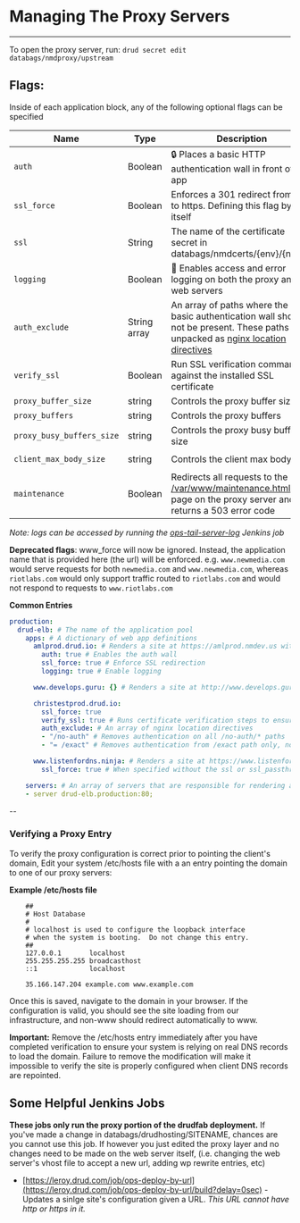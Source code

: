 # Managing The Proxy Servers
---

To open the proxy server, run: `drud secret edit databags/nmdproxy/upstream`

## Flags:
Inside of each application block, any of the following optional flags can be specified

| Name | Type  | Description | Example
|------|-------|-------------|---------
| `auth` | Boolean | :lock: Places a basic HTTP authentication wall in front of the app | `auth: true`
| `ssl_force` | Boolean | Enforces a 301 redirect from http to https. Defining this flag by itself  | `ssl_force: true`
| `ssl` | String | The name of the certificate secret in databags/nmdcerts/{env}/{name} | `ssl: "newmedia.com"`
| `logging` | Boolean | :page_with_curl: Enables access and error logging on both the proxy and web servers | `logging: true`
| `auth_exclude` | String array | An array of paths where the basic authentication wall should not be present. These paths are unpacked as [nginx location directives](https://www.digitalocean.com/community/tutorials/understanding-nginx-server-and-location-block-selection-algorithms#matching-location-blocks) | (Single line example, see multiline in the example below) - `auth_exclude: { '/not-auth', '/api', '/dumb_module_path' }`
| `verify_ssl` | Boolean | Run SSL verification commands against the installed SSL certificate | `verify_ssl: true`
| `proxy_buffer_size` | string | Controls the proxy buffer size |  `proxy_buffer_size: "25m"`
| `proxy_buffers` | string | Controls the proxy buffers | `proxy_buffers: "8 25m"`
| `proxy_busy_buffers_size` | string | Controls the proxy busy buffers size | `proxy_busy_buffers_size: "25m"`
| `client_max_body_size` | string | Controls the client max body size | `client_max_body_size: "25m"`
| `maintenance` | Boolean | Redirects all requests to the [/var/www/maintenance.html](https://github.com/drud/drudfab/blob/master/roles/manage_proxy/files/maintenance.html) page on the proxy server and returns a 503 error code | `maintenance: true`

_Note: logs can be accessed by running the [ops-tail-server-log](https://leroy.drud.com/job/ops-tail-server-log/build?delay=0sec) Jenkins job_

**Deprecated flags**:
www_force will now be ignored. Instead, the application name that is provided here (the url) will be enforced. e.g. `www.newmedia.com` would serve requests for both `newmedia.com` and `www.newmedia.com`, whereas `riotlabs.com` would only support traffic routed to `riotlabs.com` and would not respond to requests to `www.riotlabs.com`

**Common Entries**

```yaml
production:
  drud-elb: # The name of the application pool
    apps: # A dictionary of web app definitions
      amlprod.drud.io: # Renders a site at https://amlprod.nmdev.us with an authentication wall in front of it and logging turned on
        auth: true # Enables the auth wall
        ssl_force: true # Enforce SSL redirection
        logging: true # Enable logging

      www.develops.guru: {} # Renders a site at http://www.develops.guru

      christestprod.drud.io:
        ssl_force: true
        verify_ssl: true # Runs certificate verification steps to ensure that the certificate is valid before deploying it
        auth_exclude: # An array of nginx location directives
        - "/no-auth" # Removes authentication on all /no-auth/* paths
        - "= /exact" # Removes authentication from /exact path only, no sub paths

      www.listenfordns.ninja: # Renders a site at https://www.listenfordns.ninja with a Let's Encrypt SSL certificate
        ssl_force: true # When specified without the ssl or ssl_passthrough directive, this will apply for a Let's Encrypt certificate.

    servers: # An array of servers that are responsible for rendering and returning the website itself
    - server drud-elb.production:80;
```

--
### Verifying a Proxy Entry
To verify the proxy configuration is correct prior to pointing the client's domain, Edit your system /etc/hosts file with a an entry pointing the domain to one of our proxy servers:

**Example /etc/hosts file**

```
	##
	# Host Database
	#
	# localhost is used to configure the loopback interface
	# when the system is booting.  Do not change this entry.
	##
	127.0.0.1       localhost
	255.255.255.255 broadcasthost
	::1             localhost

	35.166.147.204 example.com www.example.com
```
Once this is saved, navigate to the domain in your browser. If the configuration is valid, you should see the site loading from our infrastructure, and non-www should redirect automatically to www.

**Important:** Remove the /etc/hosts entry immediately after you have completed verification to ensure your system is relying on real DNS records to load the domain. Failure to remove the modification will make it impossible to verify the site is properly configured when client DNS records are repointed.

## Some Helpful Jenkins Jobs
**These jobs only run the proxy portion of the drudfab deployment.** If you've made a change in databags/drudhosting/SITENAME, chances are you cannot use this job. If however you just edited the proxy layer and no changes need to be made on the web server itself, (i.e. changing the web server's vhost file to accept a new url, adding wp rewrite entries, etc)

- [https://leroy.drud.com/job/ops-deploy-by-url](https://leroy.drud.com/job/ops-deploy-by-url/build?delay=0sec) - Updates a sinlge site's configuration given a URL. _This URL cannot have http or https in it._


